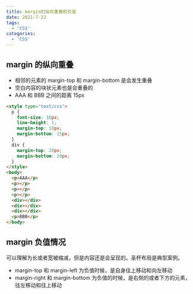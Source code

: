```yaml
---
title: margin的纵向重叠和负值
date: 2021-7-22
tags:
  - 'CSS'
categories:
  - 'CSS'
---
```


## margin 的纵向重叠

- 相邻的元素的 margin-top 和 margin-bottom 是会发生重叠
- 空白内容的块状元素也是会重叠的
- AAA 和 BBB 之间的距离 15px

```html
<style type="text/css">
  p {
    font-size: 16px;
    line-height: 1;
    margin-top: 10px;
    margin-bottom: 15px;
  }
  div {
    margin-top: 20px;
    margin-bottom: 20px;
  }
</style>
<body>
  <p>AAA</p>
  <p></p>
  <p></p>
  <p></p>
  <div></div>
  <div></div>
  <div></div>
  <p>BBB</p>
</body>
```

## margin 负值情况

可以理解为长或者宽被缩减，但是内容还是会呈现的。圣杯布局是典型案例。

- margin-top 和 margin-left 为负值时候，是自身往上移动和向左移动
- margin-right 和 margin-bottom 为负值的时候，是右侧的或者下方的元素，往左移动和往上移动
